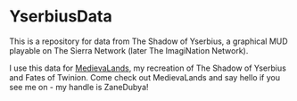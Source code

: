 # YserbiusData
This is a repository for data from The Shadow of Yserbius, a graphical MUD playable on The Sierra Network (later The ImagiNation Network).

I use this data for [MedievaLands](https://www.medievalands.com), my recreation of The Shadow of Yserbius and Fates of Twinion. Come check out MedievaLands and say hello if you see me on - my handle is ZaneDubya!
